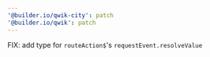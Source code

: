 ```yaml
---
'@builder.io/qwik-city': patch
'@builder.io/qwik': patch
---
```


FIX: add type for `routeAction$`'s `requestEvent.resolveValue`